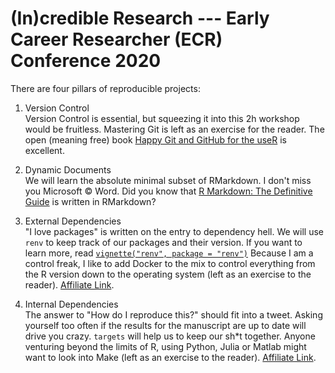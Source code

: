 
# (In)credible Research --- Early Career Researcher (ECR) Conference 2020

<!-- badges: start -->
<!-- badges: end -->

There are four pillars of reproducible projects:

1. Version Control  
Version Control is essential, but squeezing it into this 2h workshop would be fruitless.
Mastering Git is left as an exercise for the reader.
The open (meaning free) book [Happy Git and GitHub for the useR](https://happygitwithr.com) is excellent.

2. Dynamic Documents  
We will learn the absolute minimal subset of RMarkdown.
I don't miss you Microsoft © Word.
Did you know that [R Markdown: The Definitive Guide](https://bookdown.org/yihui/rmarkdown/) is written in RMarkdown?

3. External Dependencies  
"I love packages" is written on the entry to dependency hell.
We will use `renv` to keep track of our packages and their version. 
If you want to learn more, read [`vignette("renv", package = "renv")`](https://rstudio.github.io/renv/articles/renv.html)
Because I am a control freak, I like to add Docker to the mix to control everything from the R version down to the operating system (left as an exercise to the reader). [Affiliate Link](https://psyarxiv.com/8xzqy/).

4. Internal Dependencies  
The answer to "How do I reproduce this?" should fit into a tweet.
Asking yourself too often if the results for the manuscript are up to date will drive you crazy.
`targets` will help us to keep our sh*t together.
Anyone venturing beyond the limits of R, using Python, Julia or Matlab might want to look into Make (left as an exercise to the reader). [Affiliate Link](https://psyarxiv.com/8xzqy/).
